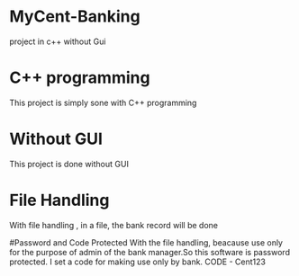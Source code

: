 # MyCent-Banking
project in c++ without Gui

# C++ programming
This project is simply sone with C++ programming

# Without GUI
This project is done without GUI

# File Handling
With file handling , in a file, the bank record will be done

#Password and Code Protected
With the file handling, beacause use only for the purpose of admin of the bank manager.So this software is password protected.
I set a code for making use only by bank.
CODE - Cent123
